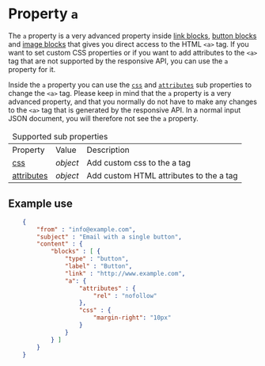 # Property `a`

The `a` property is a very advanced property inside 
<a href="/support/json/block-link">link blocks</a>,
<a href="/support/json/block-button">button blocks</a> and
<a href="/support/json/block-image">image blocks</a> that gives you
direct access to the HTML ```<a>``` tag. If you want to set custom CSS
properties or if you want to add attributes to the ```<a>``` tag that are not
supported by the responsive API, you can use the `a` property for it.

Inside the `a` property you can use the 
<a href="/support/json/property-css">`css`</a> and 
<a href="/support/json/property-attributes">`attributes`</a> sub 
properties to change the ```<a>``` tag. Please keep in mind that
the `a` property is a very advanced property, and that you normally
do not have to make any changes to the ```<a>``` tag that is generated
by the responsive API. In a normal input JSON document, you will therefore
not see the `a` property.

<table class="info">
    <thead>
        <tr>
            <td colspan="3">Supported sub properties</td>
        </tr>
    </thead>
    <tbody>
        <tr class="thead">
            <td>Property</td>
            <td>Value</td>
            <td>Description</td>
        </tr>
        <tr>
            <td><a href="/support/json/property-css">css</a></td>
            <td><em>object</em></td>
            <td>Add custom css to the a tag</td>
        </tr>
        <tr>
            <td><a href="/support/json/property-attributes">attributes</a></td>
            <td><em>object</em></td>
            <td>Add custom HTML attributes to the a tag</td>
        </tr>
    </tbody>
</table>

## Example use


````json
    {
        "from" : "info@example.com",
        "subject" : "Email with a single button",
        "content" : {
            "blocks" : [ {
                "type" : "button",
                "label" : "Button",
                "link" : "http://www.example.com",
                "a": {
                    "attributes" : {
                        "rel" : "nofollow"
                    },
                    "css" : {
                        "margin-right": "10px"
                    }
                }
            } ]
        }
    }
````
